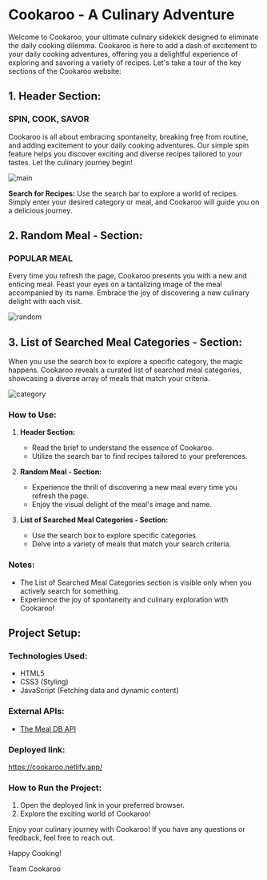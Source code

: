 # Cookaroo - A Culinary Adventure

Welcome to Cookaroo, your ultimate culinary sidekick designed to eliminate the daily cooking dilemma. Cookaroo is here to add a dash of excitement to your daily cooking adventures, offering you a delightful experience of exploring and savoring a variety of recipes. Let's take a tour of the key sections of the Cookaroo website:

## 1. Header Section:

### SPIN, COOK, SAVOR
Cookaroo is all about embracing spontaneity, breaking free from routine, and adding excitement to your daily cooking adventures. Our simple spin feature helps you discover exciting and diverse recipes tailored to your tastes. Let the culinary journey begin!

![main](https://github.com/divyamprabhudessai/FEWD-CA-2-COOKAROO/assets/144110931/bf9379b6-d1a1-4db1-9e9d-6539fca6e461)


**Search for Recipes:**
Use the search bar to explore a world of recipes. Simply enter your desired category or meal, and Cookaroo will guide you on a delicious journey.

## 2. Random Meal - Section:

### POPULAR MEAL
Every time you refresh the page, Cookaroo presents you with a new and enticing meal. Feast your eyes on a tantalizing image of the meal accompanied by its name. Embrace the joy of discovering a new culinary delight with each visit.


![random](https://github.com/divyamprabhudessai/FEWD-CA-2-COOKAROO/assets/144110931/21f0665b-3553-4c73-8674-0f8e9ab2b135)


## 3. List of Searched Meal Categories - Section:

When you use the search box to explore a specific category, the magic happens. Cookaroo reveals a curated list of searched meal categories, showcasing a diverse array of meals that match your criteria.

![category](https://github.com/divyamprabhudessai/FEWD-CA-2-COOKAROO/assets/144110931/7f3beb55-94ba-4eb3-8f46-9a5b8703cb82)


### How to Use:

1. **Header Section:**
   - Read the brief to understand the essence of Cookaroo.
   - Utilize the search bar to find recipes tailored to your preferences.

2. **Random Meal - Section:**
   - Experience the thrill of discovering a new meal every time you refresh the page.
   - Enjoy the visual delight of the meal's image and name.

3. **List of Searched Meal Categories - Section:**
   - Use the search box to explore specific categories.
   - Delve into a variety of meals that match your search criteria.

### Notes:
- The List of Searched Meal Categories section is visible only when you actively search for something.
- Experience the joy of spontaneity and culinary exploration with Cookaroo!

## Project Setup:

### Technologies Used:
- HTML5
- CSS3 (Styling)
- JavaScript (Fetching data and dynamic content)

### External APIs:
- [The Meal DB API](https://www.themealdb.com/api.php)

### Deployed link: 

https://cookaroo.netlify.app/

### How to Run the Project:
1. Open the deployed link in your preferred browser.
3. Explore the exciting world of Cookaroo!

Enjoy your culinary journey with Cookaroo! If you have any questions or feedback, feel free to reach out.

Happy Cooking!

Team Cookaroo
